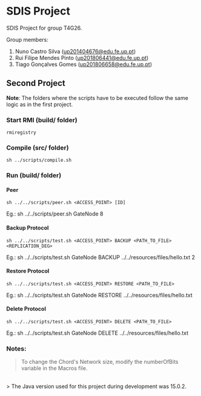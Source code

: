# SDIS Project

SDIS Project for group T4G26.

Group members:

1. Nuno Castro Silva (<up201404676@edu.fe.up.pt>)
2. Rui Filipe Mendes Pinto (<up201806441@edu.fe.up.pt>)
3. Tiago Gonçalves Gomes (<up201806658@edu.fe.up.pt>)

## Second Project
**Note**: The folders where the scripts have to be executed follow the same logic as in the first project.

### Start RMI (build/ folder)
```
rmiregistry
```

### Compile (src/ folder)
``` 
sh ../scripts/compile.sh
```

### Run (build/ folder)

#### Peer
```
sh ../../scripts/peer.sh <ACCESS_POINT> [ID]
```
Eg.: sh ../../scripts/peer.sh GateNode 8

#### Backup Protocol
```
sh ../../scripts/test.sh <ACCESS_POINT> BACKUP <PATH_TO_FILE> <REPLICATION_DEG>
```
Eg.: sh ../../scripts/test.sh GateNode BACKUP ../../resources/files/hello.txt 2

#### Restore Protocol
```
sh ../../scripts/test.sh <ACCESS_POINT> RESTORE <PATH_TO_FILE>
```
Eg.: sh ../../scripts/test.sh GateNode RESTORE ../../resources/files/hello.txt

#### Delete Protocol
```
sh ../../scripts/test.sh <ACCESS_POINT> DELETE <PATH_TO_FILE>
```
Eg.: sh ../../scripts/test.sh GateNode DELETE ../../resources/files/hello.txt

### Notes:
> To change the Chord's Network size, modify the numberOfBits variable in the Macros file.
<br>
> The Java version used for this project during development was 15.0.2. 



